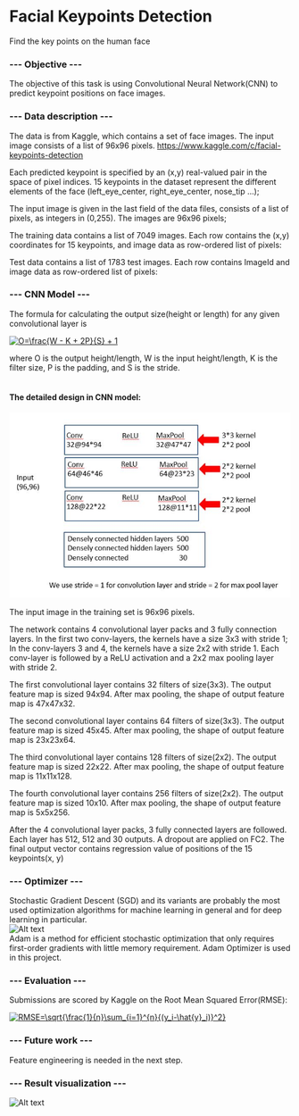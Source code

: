# Facial Keypoints Detection
Find the key points on the human face
### --- Objective ---<br />
The objective of this task is using Convolutional Neural Network(CNN) to predict keypoint positions on face images.

### --- Data description ---<br />
The data is from Kaggle, which contains a set of face images. The input image consists of a list of 96x96 pixels. 
https://www.kaggle.com/c/facial-keypoints-detection

Each predicted keypoint is specified by an (x,y) real-valued pair in the space of pixel indices. 15 keypoints in the dataset represent the different elements of the face (left_eye_center, right_eye_center, nose_tip …);

The input image is given in the last field of the data files, consists of a list of pixels, as integers in (0,255). The images are 96x96 pixels;

The training data contains a list of 7049 images. Each row contains the (x,y) coordinates for 15 keypoints, and image data as row-ordered list of pixels:<br />  

Test data contains a list of 1783 test images. Each row contains ImageId and image data as row-ordered list of pixels:<br />  

### --- CNN Model ---<br />
The formula for calculating the output size(height or length) for any given convolutional layer is<br />

<a href="https://www.codecogs.com/eqnedit.php?latex=O=\frac{W&space;-&space;K&space;&plus;&space;2P}{S}&space;&plus;&space;1" target="_blank"><img src="https://latex.codecogs.com/gif.latex?O=\frac{W&space;-&space;K&space;&plus;&space;2P}{S}&space;&plus;&space;1" title="O=\frac{W - K + 2P}{S} + 1" /></a>

where O is the output height/length, W is the input height/length, K is the filter size, P is the padding, and S is the stride.<br /><br />

#### The detailed design in CNN model:<br />
![Alt text]( cnn_model.jpg?raw=true "")<br />

The input image in the training set is 96x96 pixels.<br />

The network contains 4 convolutional layer packs and 3 fully connection layers. In the first two conv-layers, the kernels have a size 3x3 with stride 1; In the conv-layers 3 and 4, the kernels have a size 2x2 with stride 1. Each conv-layer is followed by a ReLU activation and a 2x2 max pooling layer with stride 2.<br />

The first convolutional layer contains 32 filters of size(3x3). The output feature map is sized 94x94. After max pooling, the shape of output feature map is 47x47x32.<br />

The second convolutional layer contains 64 filters of size(3x3). The output feature map is sized 45x45. After max pooling, the shape of output feature map is 23x23x64.<br />

The third convolutional layer contains 128 filters of size(2x2). The output feature map is sized 22x22. After max pooling, the shape of output feature map is 11x11x128.<br />

The fourth convolutional layer contains 256 filters of size(2x2). The output feature map is sized 10x10. After max pooling, the shape of output feature map is 5x5x256.<br />

After the 4 convolutional layer packs, 3 fully connected layers are followed. Each layer has 512, 512 and 30 outputs. A dropout are applied on FC2. The final output vector contains regression value of positions of the 15 keypoints(x, y) <br />

### --- Optimizer ---<br />
Stochastic Gradient Descent (SGD) and its variants are probably the most used optimization algorithms for machine learning in general and for deep learning in particular.<br />
![Alt text]( sgd.jpg?raw=true "")<br />
Adam is a method for efficient stochastic optimization that only requires first-order gradients with little memory requirement. Adam Optimizer is used in this project.

### --- Evaluation ---<br />
Submissions are scored by Kaggle on the Root Mean Squared Error(RMSE):<br />

<a href="https://www.codecogs.com/eqnedit.php?latex=RMSE=\sqrt{\frac{1}{n}\sum_{i=1}^{n}{(y_i-\hat{y}_i)}^2}" target="_blank"><img src="https://latex.codecogs.com/gif.latex?RMSE=\sqrt{\frac{1}{n}\sum_{i=1}^{n}{(y_i-\hat{y}_i)}^2}" title="RMSE=\sqrt{\frac{1}{n}\sum_{i=1}^{n}{(y_i-\hat{y}_i)}^2}" /></a>

### --- Future work ---<br />
Feature engineering is needed in the next step.

### --- Result visualization ---<br />
![Alt text]( result.png?raw=true "")<br />
